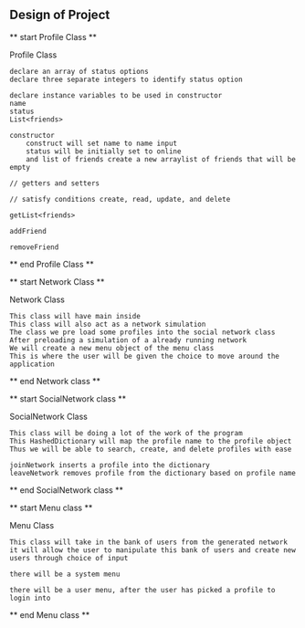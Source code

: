 ## Design of Project

** start Profile Class **

Profile Class

    declare an array of status options
    declare three separate integers to identify status option

    declare instance variables to be used in constructor
    name
    status
    List<friends>

    constructor
        construct will set name to name input
        status will be initially set to online
        and list of friends create a new arraylist of friends that will be empty

    // getters and setters

    // satisfy conditions create, read, update, and delete

    getList<friends>

    addFriend

    removeFriend

** end Profile Class **

** start Network Class **

Network Class

    This class will have main inside
    This class will also act as a network simulation
    The class we pre load some profiles into the social network class
    After preloading a simulation of a already running network
    We will create a new menu object of the menu class
    This is where the user will be given the choice to move around the application


** end Network class **


** start SocialNetwork class **

SocialNetwork Class

    This class will be doing a lot of the work of the program
    This HashedDictionary will map the profile name to the profile object
    Thus we will be able to search, create, and delete profiles with ease

    joinNetwork inserts a profile into the dictionary
    leaveNetwork removes profile from the dictionary based on profile name


** end SocialNetwork class **

** start Menu class **

Menu Class

    This class will take in the bank of users from the generated network
    it will allow the user to manipulate this bank of users and create new users through choice of input

    there will be a system menu

    there will be a user menu, after the user has picked a profile to login into


** end Menu class **





